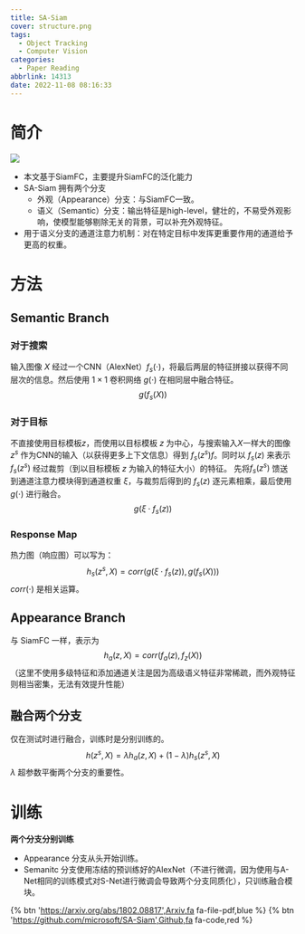 ```yaml
---
title: SA-Siam
cover: structure.png
tags:
  - Object Tracking
  - Computer Vision
categories:
  - Paper Reading
abbrlink: 14313
date: 2022-11-08 08:16:33
---
```


# 简介
![](structure.png)
- 本文基于SiamFC，主要提升SiamFC的泛化能力
- SA-Siam 拥有两个分支
    - 外观（Appearance）分支：与SiamFC一致。
    - 语义（Semantic）分支：输出特征是high-level，健壮的，不易受外观影响，使模型能够剔除无关的背景，可以补充外观特征。
- 用于语义分支的通道注意力机制：对在特定目标中发挥更重要作用的通道给予更高的权重。

# 方法
## Semantic Branch
### 对于搜索
输入图像 $X$ 经过一个CNN（AlexNet）$f_s(\cdot)$，将最后两层的特征拼接以获得不同层次的信息。然后使用 $1 \times 1$ 卷积网络 $g(\cdot)$ 在相同层中融合特征。
$$ g(f_s(X)) $$
### 对于目标
不直接使用目标模板$z$，而使用以目标模板 $z$ 为中心，与搜索输入$X$一样大的图像 $z^s$ 作为CNN的输入（以获得更多上下文信息）得到 $f_s(z^s)f$。同时以 $f_s(z)$ 来表示$f_s(z^s)$ 经过裁剪（到以目标模板 $z$ 为输入的特征大小）的特征。 先将$f_s(z^s)$ 馈送到通道注意力模块得到通道权重 $\xi$，与裁剪后得到的 $f_s(z)$ 逐元素相乘，最后使用 $g(\cdot)$ 进行融合。
$$ g(\xi \cdot f_s(z)) $$
### Response Map
热力图（响应图）可以写为：
$$h_s(z^s,X) = corr(g(\xi \cdot f_s(z)),g(f_s(X)))$$
$corr(\cdot)$ 是相关运算。
## Appearance Branch
与 SiamFC 一样，表示为
$$h_a(z,X)=corr(f_a(z),f_z(X))$$
（这里不使用多级特征和添加通道关注是因为高级语义特征非常稀疏，而外观特征则相当密集，无法有效提升性能）
## 融合两个分支
仅在测试时进行融合，训练时是分别训练的。
$$h(z^s,X) = \lambda h_a(z,X)+(1-\lambda)h_s(z^s,X)$$
$\lambda$ 超参数平衡两个分支的重要性。

# 训练
**两个分支分别训练**
- Appearance 分支从头开始训练。
- Semanitc 分支使用冻结的预训练好的AlexNet（不进行微调，因为使用与A-Net相同的训练模式对S-Net进行微调会导致两个分支同质化），只训练融合模块。

{% btn 'https://arxiv.org/abs/1802.08817',Arxiv,fa fa-file-pdf,blue %}
{% btn 'https://github.com/microsoft/SA-Siam',Github,fa fa-code,red %}